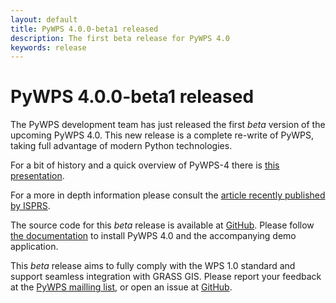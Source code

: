 ```yaml
---
layout: default
title: PyWPS 4.0.0-beta1 released
description: The first beta release for PyWPS 4.0
keywords: release
---
```


# PyWPS 4.0.0-beta1 released

The PyWPS development team has just released the first *beta* version of the
upcoming PyWPS 4.0. This new release is a complete re-write of PyWPS, taking
full advantage of modern Python technologies.

For a bit of history and a quick overview of PyWPS-4 there is 
[this presentation](http://www.slideshare.net/Luis_de_Sousa/pywps-64463325).

For a more in depth information please consult the [article recently published by 
ISPRS](http://www.int-arch-photogramm-remote-sens-spatial-inf-sci.net/XLI-B7/927/2016/). 

The source code for this *beta* release is available at 
[GitHub](https://github.com/geopython/pywps/releases/tag/pywps-4.0.0-beta1). 
Please follow [the documentation](http://pywps.readthedocs.io) 
to install PyWPS 4.0 and the accompanying demo application.

This *beta* release aims to fully comply with the WPS 1.0 standard and support 
seamless integration with GRASS GIS. Please report your feedback at the 
[PyWPS mailling list](http://lists.osgeo.org/mailman/listinfo/pywps-dev), or 
open an issue at [GitHub](https://github.com/geopython/pywps).


